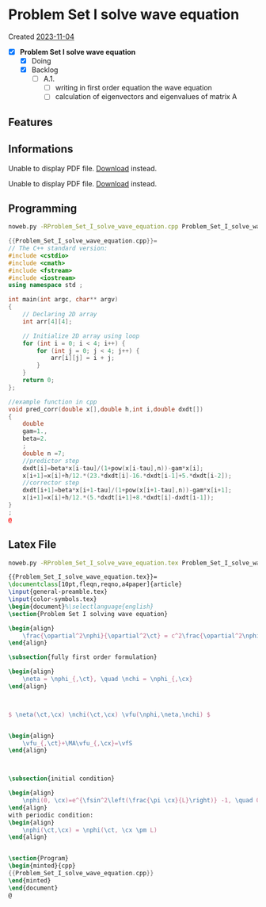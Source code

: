 # Problem Set I solve wave equation
Created [2023-11-04]()

- [X] **Problem Set I solve wave equation**
	- [X] Doing
	- [X] Backlog
	   - [ ] A.1.
		  - [ ] writing in first order equation the wave equation
		  - [ ] calculation of eigenvectors and eigenvalues of matrix A

## Features

## Informations

<object data="Numerical_relativity_hydrodynamics_Unikurs/#/Problem_Set_I_solve_wave_equation_tex_programming/ps1_NRII.pdf" type="application/pdf" width="100%" height="700px">
	<p>Unable to display PDF file. <a href="/Problem_Set_I_solve_wave_equation_tex_programming/ps1_NRII.pdf">Download</a> instead.</p>
</object>

<object data="Numerical_relativity_hydrodynamics_Unikurs/#/Problem_Set_I_solve_wave_equation_tex_programming/Problem_Set_I_solve_wave_equation.pdf" type="application/pdf" width="100%" height="700px">
	<p>Unable to display PDF file. <a href="/Problem_Set_I_solve_wave_equation_tex_programming/Problem_Set_I_solve_wave_equation.pdf">Download</a> instead.</p>
</object>

## Programming

```bash
noweb.py -RProblem_Set_I_solve_wave_equation.cpp Problem_Set_I_solve_wave_equation.md > Problem_Set_I_solve_wave_equation.cpp && echo 'fertig' 
```


```cpp
{{Problem_Set_I_solve_wave_equation.cpp}}=
// The C++ standard version:
#include <cstdio>
#include <cmath>
#include <fstream>
#include <iostream>
using namespace std ;

int main(int argc, char** argv)
{
	// Declaring 2D array
	int arr[4][4];

	// Initialize 2D array using loop
	for (int i = 0; i < 4; i++) {
		for (int j = 0; j < 4; j++) {
			arr[i][j] = i + j;
		}
	}
	return 0;
};

//example function in cpp
void pred_corr(double x[],double h,int i,double dxdt[])
{
	double
	gam=1.,
	beta=2.
	;
	double n =7;
	//predictor step
	dxdt[i]=beta*x[i-tau]/(1+pow(x[i-tau],n))-gam*x[i];
	x[i+1]=x[i]+h/12.*(23.*dxdt[i]-16.*dxdt[i-1]+5.*dxdt[i-2]);
	//corrector step
	dxdt[i+1]=beta*x[i+1-tau]/(1+pow(x[i+1-tau],n))-gam*x[i+1];
	x[i+1]=x[i]+h/12.*(5.*dxdt[i+1]+8.*dxdt[i]-dxdt[i-1]);
}
;
@
```

## Latex File


```bash
noweb.py -RProblem_Set_I_solve_wave_equation.tex Problem_Set_I_solve_wave_equation.md > Problem_Set_I_solve_wave_equation.tex && pdflatex .tex && xdg-open Problem_Set_I_solve_wave_equation.pdf 2>/dev/null & 
```


```tex
{{Problem_Set_I_solve_wave_equation.tex}}=
\documentclass[10pt,fleqn,reqno,a4paper]{article}
\input{general-preamble.tex}
\input{color-symbols.tex}
\begin{document}%\selectlanguage{english}
\section{Problem Set I solving wave equation}

\begin{align}
	\frac{\opartial^2\nphi}{\opartial^2\ct} = c^2\frac{\opartial^2\nphi}{\opartial^2\cx}
\end{align}

\subsection{fully first order formulation}

\begin{align}
	\neta = \nphi_{,\ct}, \quad \nchi = \nphi_{,\cx}
\end{align}



$ \neta(\ct,\cx) \nchi(\ct,\cx) \vfu(\nphi,\neta,\nchi) $


\begin{align}
	\vfu_{,\ct}+\MA\vfu_{,\cx}=\vfS 
\end{align}



\subsection{initial condition}

\begin{align}
	\nphi(0, \cx)=e^{\fsin^2\left(\frac{\pi \cx}{L}\right)} -1, \quad 0 \leq \cx \leq L
\end{align}
with periodic condition:
\begin{align}
	\nphi(\ct,\cx) = \nphi(\ct, \cx \pm L)
\end{align}


\section{Program}
\begin{minted}{cpp}
{{Problem_Set_I_solve_wave_equation.cpp}}
\end{minted}
\end{document}
@
```
